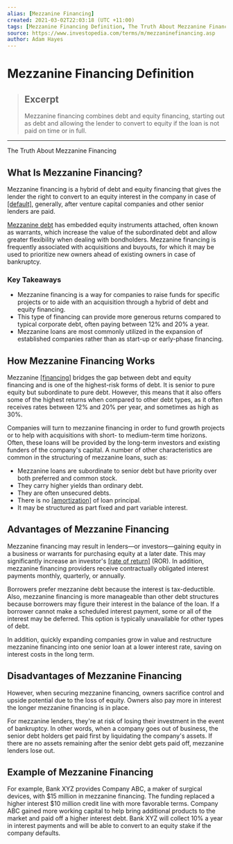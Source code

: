 ```yaml
---
alias: [Mezzanine Financing]
created: 2021-03-02T22:03:18 (UTC +11:00)
tags: [Mezzanine Financing Definition, The Truth About Mezzanine Financing]
source: https://www.investopedia.com/terms/m/mezzaninefinancing.asp
author: Adam Hayes
---
```


# Mezzanine Financing Definition

> ## Excerpt
> Mezzanine financing combines debt and equity financing, starting out as debt and allowing the lender to convert to equity if the loan is not paid on time or in full.

---

The Truth About Mezzanine Financing
## What Is Mezzanine Financing?

Mezzanine financing is a hybrid of debt and equity financing that gives the lender the right to convert to an equity interest in the company in case of [[default]](https://www.investopedia.com/terms/d/default2.asp), generally, after venture capital companies and other senior lenders are paid.

[Mezzanine debt](https://www.investopedia.com/terms/m/mezzaninedebt.asp) has embedded equity instruments attached, often known as warrants, which increase the value of the subordinated debt and allow greater flexibility when dealing with bondholders. Mezzanine financing is frequently associated with acquisitions and buyouts, for which it may be used to prioritize new owners ahead of existing owners in case of bankruptcy.

### Key Takeaways

-   Mezzanine financing is a way for companies to raise funds for specific projects or to aide with an acquisition through a hybrid of debt and equity financing.
-   This type of financing can provide more generous returns compared to typical corporate debt, often paying between 12% and 20% a year.
-   Mezzanine loans are most commonly utilized in the expansion of established companies rather than as start-up or early-phase financing. 

## How Mezzanine Financing Works

Mezzanine [[financing]](https://www.investopedia.com/articles/pf/13/business-financing-primer.asp) bridges the gap between debt and equity financing and is one of the highest-risk forms of debt. It is senior to pure equity but subordinate to pure debt. However, this means that it also offers some of the highest returns when compared to other debt types, as it often receives rates between 12% and 20% per year, and sometimes as high as 30%.

Companies will turn to mezzanine financing in order to fund growth projects or to help with acquisitions with short- to medium-term time horizons. Often, these loans will be provided by the long-term investors and existing funders of the company's capital. A number of other characteristics are common in the structuring of mezzanine loans, such as:

-   Mezzanine loans are subordinate to senior debt but have priority over both preferred and common stock.
-   They carry higher yields than ordinary debt.
-   They are often unsecured debts.
-   There is no [[amortization]](https://www.investopedia.com/terms/a/amortization.asp) of loan principal.
-   It may be structured as part fixed and part variable interest.

## Advantages of Mezzanine Financing

Mezzanine financing may result in lenders—or investors—gaining equity in a business or warrants for purchasing equity at a later date. This may significantly increase an investor's [[rate of return]](https://www.investopedia.com/terms/r/rateofreturn.asp) (ROR). In addition, mezzanine financing providers receive contractually obligated interest payments monthly, quarterly, or annually.

Borrowers prefer mezzanine debt because the interest is tax-deductible. Also, mezzanine financing is more manageable than other debt structures because borrowers may figure their interest in the balance of the loan. If a borrower cannot make a scheduled interest payment, some or all of the interest may be deferred. This option is typically unavailable for other types of debt.

In addition, quickly expanding companies grow in value and restructure mezzanine financing into one senior loan at a lower interest rate, saving on interest costs in the long term.

## Disadvantages of Mezzanine Financing

However, when securing mezzanine financing, owners sacrifice control and upside potential due to the loss of equity. Owners also pay more in interest the longer mezzanine financing is in place.

For mezzanine lenders, they're at risk of losing their investment in the event of bankruptcy. In other words, when a company goes out of business, the senior debt holders get paid first by liquidating the company's assets. If there are no assets remaining after the senior debt gets paid off, mezzanine lenders lose out.

## Example of Mezzanine Financing

For example, Bank XYZ provides Company ABC, a maker of surgical devices, with $15 million in mezzanine financing. The funding replaced a higher interest $10 million credit line with more favorable terms. Company ABC gained more working capital to help bring additional products to the market and paid off a higher interest debt. Bank XYZ will collect 10% a year in interest payments and will be able to convert to an equity stake if the company defaults.
